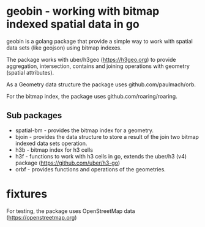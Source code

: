 # geobin - working with bitmap indexed spatial data in go
geobin is a golang package that provide a simple way to work with spatial data sets (like geojson) using bitmap indexes.

The package works with uber/h3geo (https://h3geo.org) to provide aggregation, intersection, contains and joining operations with geometry (spatial attributes).

As a Geometry data structure the package uses github.com/paulmach/orb.

For the bitmap index, the package uses github.com/roaring/roaring.


## Sub packages
- spatial-bm - provides the bitmap index for a geometry. 
- bjoin - provides the data structure to store a result of the join two bitmap indexed data sets operation. 
- h3b - bitmap index for h3 cells
- h3f - functions to work with h3 cells in go, extends the uber/h3 (v4) package (https://github.com/uber/h3-go)
- orbf - provides functions and operations of the geometries.


# fixtures
For testing, the package uses OpenStreetMap data (https://openstreetmap.org)